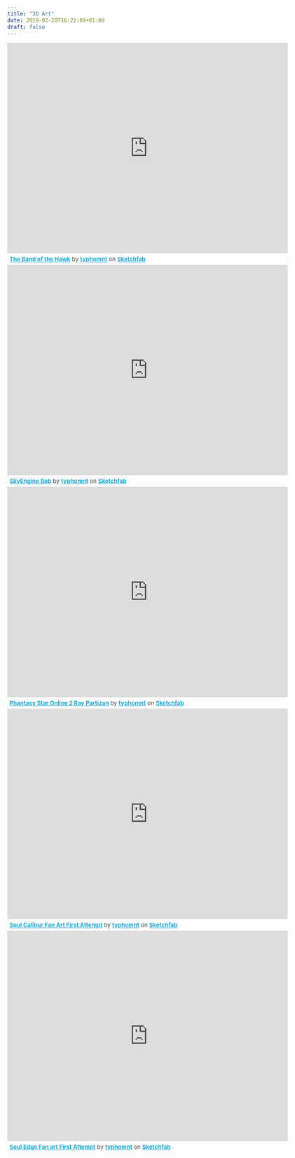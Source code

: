 ```yaml
---
title: "3D Art"
date: 2019-02-20T16:22:09+01:00
draft: false
---
```



<div class="sketchfab-embed-wrapper"><iframe width="640" height="480" src="https://sketchfab.com/models/8917c0bb4e3944f2ae412a41bf33516c/embed" frameborder="0" allow="autoplay; fullscreen; vr" mozallowfullscreen="true" webkitallowfullscreen="true"></iframe>

<p style="font-size: 13px; font-weight: normal; margin: 5px; color: #4A4A4A;">
    <a href="https://sketchfab.com/3d-models/the-band-of-the-hawk-8917c0bb4e3944f2ae412a41bf33516c?utm_medium=embed&utm_source=website&utm_campaign=share-popup" target="_blank" style="font-weight: bold; color: #1CAAD9;">The Band of the Hawk</a>
    by <a href="https://sketchfab.com/typhomnt?utm_medium=embed&utm_source=website&utm_campaign=share-popup" target="_blank" style="font-weight: bold; color: #1CAAD9;">typhomnt</a>
    on <a href="https://sketchfab.com?utm_medium=embed&utm_source=website&utm_campaign=share-popup" target="_blank" style="font-weight: bold; color: #1CAAD9;">Sketchfab</a>
</p>
</div>

<div class="sketchfab-embed-wrapper"><iframe width="640" height="480" src="https://sketchfab.com/models/6c98855d813d4cdb8e9868262d7e0a89/embed" frameborder="0" allow="autoplay; fullscreen; vr" mozallowfullscreen="true" webkitallowfullscreen="true"></iframe>

<p style="font-size: 13px; font-weight: normal; margin: 5px; color: #4A4A4A;">
    <a href="https://sketchfab.com/3d-models/skyengine-bob-6c98855d813d4cdb8e9868262d7e0a89?utm_medium=embed&utm_source=website&utm_campaign=share-popup" target="_blank" style="font-weight: bold; color: #1CAAD9;">SkyEngine Bob</a>
    by <a href="https://sketchfab.com/typhomnt?utm_medium=embed&utm_source=website&utm_campaign=share-popup" target="_blank" style="font-weight: bold; color: #1CAAD9;">typhomnt</a>
    on <a href="https://sketchfab.com?utm_medium=embed&utm_source=website&utm_campaign=share-popup" target="_blank" style="font-weight: bold; color: #1CAAD9;">Sketchfab</a>
</p>
</div>

<div class="sketchfab-embed-wrapper"><iframe width="640" height="480" src="https://sketchfab.com/models/e0567743ac454070968d1005428ec3d6/embed" frameborder="0" allow="autoplay; fullscreen; vr" mozallowfullscreen="true" webkitallowfullscreen="true"></iframe>

<p style="font-size: 13px; font-weight: normal; margin: 5px; color: #4A4A4A;">
    <a href="https://sketchfab.com/3d-models/phantasy-star-online-2-ray-partizan-e0567743ac454070968d1005428ec3d6?utm_medium=embed&utm_source=website&utm_campaign=share-popup" target="_blank" style="font-weight: bold; color: #1CAAD9;">Phantasy Star Online 2 Ray Partizan</a>
    by <a href="https://sketchfab.com/typhomnt?utm_medium=embed&utm_source=website&utm_campaign=share-popup" target="_blank" style="font-weight: bold; color: #1CAAD9;">typhomnt</a>
    on <a href="https://sketchfab.com?utm_medium=embed&utm_source=website&utm_campaign=share-popup" target="_blank" style="font-weight: bold; color: #1CAAD9;">Sketchfab</a>
</p>
</div>

<div class="sketchfab-embed-wrapper"><iframe width="640" height="480" src="https://sketchfab.com/models/df663648a1cc41928ba21dc09f7b4dba/embed" frameborder="0" allow="autoplay; fullscreen; vr" mozallowfullscreen="true" webkitallowfullscreen="true"></iframe>

<p style="font-size: 13px; font-weight: normal; margin: 5px; color: #4A4A4A;">
    <a href="https://sketchfab.com/3d-models/soul-calibur-fan-art-first-attempt-df663648a1cc41928ba21dc09f7b4dba?utm_medium=embed&utm_source=website&utm_campaign=share-popup" target="_blank" style="font-weight: bold; color: #1CAAD9;">Soul Calibur Fan Art First Attempt</a>
    by <a href="https://sketchfab.com/typhomnt?utm_medium=embed&utm_source=website&utm_campaign=share-popup" target="_blank" style="font-weight: bold; color: #1CAAD9;">typhomnt</a>
    on <a href="https://sketchfab.com?utm_medium=embed&utm_source=website&utm_campaign=share-popup" target="_blank" style="font-weight: bold; color: #1CAAD9;">Sketchfab</a>
</p>
</div>

<div class="sketchfab-embed-wrapper"><iframe width="640" height="480" src="https://sketchfab.com/models/157800b903a647308a25627f134132b6/embed" frameborder="0" allow="autoplay; fullscreen; vr" mozallowfullscreen="true" webkitallowfullscreen="true"></iframe>

<p style="font-size: 13px; font-weight: normal; margin: 5px; color: #4A4A4A;">
    <a href="https://sketchfab.com/3d-models/soul-edge-fan-art-first-attempt-157800b903a647308a25627f134132b6?utm_medium=embed&utm_source=website&utm_campaign=share-popup" target="_blank" style="font-weight: bold; color: #1CAAD9;">Soul Edge Fan art First Attempt</a>
    by <a href="https://sketchfab.com/typhomnt?utm_medium=embed&utm_source=website&utm_campaign=share-popup" target="_blank" style="font-weight: bold; color: #1CAAD9;">typhomnt</a>
    on <a href="https://sketchfab.com?utm_medium=embed&utm_source=website&utm_campaign=share-popup" target="_blank" style="font-weight: bold; color: #1CAAD9;">Sketchfab</a>
</p>
</div>
